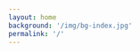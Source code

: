 ```yaml
---
layout: home
background: '/img/bg-index.jpg'
permalink: '/'
---
```


<!-- [Test page]({% post_url 2020-01-01-test %}) -->
<!-- [AWS]({% post_url 2020-01-09-aws %}) -->
